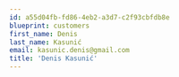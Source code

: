 ```yaml
---
id: a55d04fb-fd86-4eb2-a3d7-c2f93cbfdb8e
blueprint: customers
first_name: Denis
last_name: Kasunić
email: kasunic.denis@gmail.com
title: 'Denis Kasunić'
---
```

